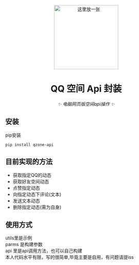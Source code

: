 
<!-- markdownlint-disable MD033 MD036 MD041 -->

<p align="center">
  <a href="https://huanxinbot.com/"><img src="https://raw.githubusercontent.com/huanxin996/nonebot_plugin_hx-yinying/main/.venv/hx_img.png" width="200" height="200" alt="这里放一张"></a>
</p>

<div align="center">

# QQ 空间 Api 封装

_✨ 电脑网页版空间api操作 ✨_

</div>

## 安装

pip安装

```dotenv
pip install qzone-api
```

## 目前实现的方法

- 获取指定QQ的动态
- 获取好友空间动态
- 点赞指定动态
- 向指定动态下评论(文本)
- 发送文本动态
- 删除指定动态(需为自身)

## 使用方式  

utils里是示例  
parms 是构建参数  
api 里是api调用方法，也可以自己构建  
本人代码水平有限，写的很简单,毕竟主要是自用，有问题请提iss  
